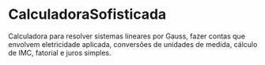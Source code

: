 # CalculadoraSofisticada
Calculadora para resolver sistemas lineares por Gauss, fazer contas que envolvem eletricidade aplicada, conversões de unidades de medida, cálculo de IMC, fatorial e juros simples.
